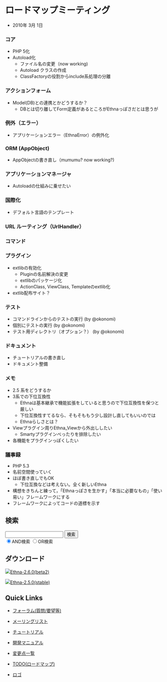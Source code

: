 # ロードマップミーティング
- 2010年 3月 1日

### コア [](ethna-roadmap-meeting-20100301.html#gb1097c4 "gb1097c4")

- PHP 5化
- Autoload化
  - ファイル名の変更（now working)
  - Autoload クラスの作成
  - ClassFactoryの役割からinclude系処理の分離

### アクションフォーム [](ethna-roadmap-meeting-20100301.html#d5c93142 "d5c93142")

- Model(DB)との連携とかどうするか？
  - DBとは切り離してForm定義があるところがEthnaっぽさだとは思うが

### 例外（エラー） [](ethna-roadmap-meeting-20100301.html#p1f4df75 "p1f4df75")

- アプリケーションエラー（EthnaError）の例外化

### ORM (AppObject) [](ethna-roadmap-meeting-20100301.html#ved6c9eb "ved6c9eb")

- AppObjectの書き直し（mumumu? now working?)

### アプリケーションマネージャ [](ethna-roadmap-meeting-20100301.html#qba9ca0a "qba9ca0a")

- Autoloadの仕組みに乗せたい

### 国際化 [](ethna-roadmap-meeting-20100301.html#n1b68315 "n1b68315")

- デフォルト言語のテンプレート

### URL ルーティング（UrlHandler） [](ethna-roadmap-meeting-20100301.html#o3ef07ff "o3ef07ff")

### コマンド [](ethna-roadmap-meeting-20100301.html#waa8af3f "waa8af3f")

### プラグイン [](ethna-roadmap-meeting-20100301.html#na9c5c63 "na9c5c63")

- extlibの有効化
  - Pluginの名前解決の変更
  - extlibのパッケージ化
  - ActionClass, ViewClass, Templateのextlib化
- extlib配布サイト？

### テスト [](ethna-roadmap-meeting-20100301.html#fd46f22c "fd46f22c")

- コマンドラインからのテストの実行 (by @okonomi)
- 個別にテストの実行 (by @okonomi)
- テスト用ディレクトリ（オプション？） (by @okonomi)

### ドキュメント [](ethna-roadmap-meeting-20100301.html#e6787f97 "e6787f97")

- チュートリアルの書き直し
- ドキュメント整備

### メモ [](ethna-roadmap-meeting-20100301.html#t2e5e8eb "t2e5e8eb")

- 2.5 系をどうするか
- 3系での下位互換性
  - Ethnaは基本継承で機能拡張をしていると思うので下位互換性を保つと厳しい
  - 下位互換性すてるなら、そもそももう少し設計し直してもいいのでは
  - Ethnaらしさとは？
- Viewプラグイン周りEthna\_Viewから外出ししたい
  - Smartyプラグインべったりを排除したい
- 各機能をプラグインっぽくしたい

### 議事録 [](ethna-roadmap-meeting-20100301.html#q9fc59e1 "q9fc59e1")

- PHP 5.3
- 名前空間使っていく
- ほぼ書き直しでもOK
  - 下位互換などは考えない。全く新しいEthna
- 構想をきちんと練って，「Ethnaっぽさを生かす」「本当に必要なもの」「使い易い」フレームワークにする
- フレームワークによってコードの道標を示す

<!-- ??END id:body -->
<!-- ??BEGIN id:summary --><!-- ??END id:note -->
<!-- ??BEGIN id:trackback -->
<!-- ?? END id:trackback --><!-- ?? END id:attach -->
<!-- ?? END id:summary -->
<!-- ??END id:content -->
<!-- ?? END id:wrap_content --><!-- ??sidebar?? ========================================================== -->
<!-- ??BEGIN id:wrap_sidebar -->

<!-- ??BEGIN id:search_form -->

## 検索

<form action="http://ethna.jp/index.php?cmd=search" method="post">
            <input type="hidden" name="encode_hint" value="??">
            <input type="text" name="word" value="" size="20">
            <input type="submit" value="検索"><br>
            <input type="radio" name="type" value="AND" checked id="and_search"><label for="and_search">AND検索</label>
            <input type="radio" name="type" value="OR" id="or_search"><label for="or_search">OR検索</label>
    </form>

<!-- END id:search_form -->
<!-- ??BEGIN id:download_link -->

## ダウンロード

[![](image/minilogo.gif)Ethna-2.6.0(beta2)](ethna-download.html)

[![](image/minilogo.gif)Ethna-2.5.0(stable)](ethna-download.html)

<!-- END id:download_link -->
<!-- ??BEGIN id:download_link -->

## Quick Links

- [フォーラム(質問/要望等)](ethna-community-forum.html)
- [メーリングリスト](http://ml.ethna.jp/mailman/listinfo/users)

- [チュートリアル](ethna-document-tutorial.html)
- [開発マニュアル](ethna-document-dev_guide.html)
- [変更点一覧](ethna-document-changes.html)

- [TODO(ロードマップ)](TODO.html)
- [ロゴ](ethna-logo.html)

<!-- END id:download_link -->
<!-- ??BEGIN id:search_form -->

